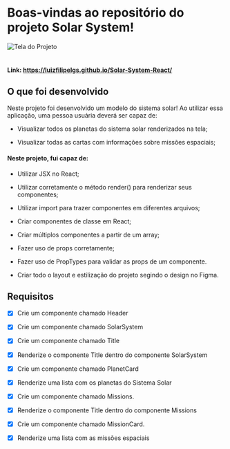 # Boas-vindas ao repositório do projeto Solar System!

![Tela do Projeto](/tela.gif)
<br/>
<br/>

#### Link: https://luizfilipelgs.github.io/Solar-System-React/

## O que foi desenvolvido 

Neste projeto foi desenvolvido um modelo do sistema solar! Ao utilizar essa aplicação, uma pessoa usuária deverá ser capaz de:

* Visualizar todos os planetas do sistema solar renderizados na tela;

* Visualizar todas as cartas com informações sobre missões espaciais;

#### Neste projeto, fui capaz de:

- Utilizar JSX no React;

- Utilizar corretamente o método render() para renderizar seus componentes;

- Utilizar import para trazer componentes em diferentes arquivos;

- Criar componentes de classe em React;

- Criar múltiplos componentes a partir de um array;

- Fazer uso de props corretamente;

- Fazer uso de PropTypes para validar as props de um componente.

- Criar todo o layout e estilização do projeto segindo o design no Figma.

## Requisitos 

- [x] Crie um componente chamado Header

- [x] Crie um componente chamado SolarSystem

- [x] Crie um componente chamado Title

- [x] Renderize o componente Title dentro do componente SolarSystem

- [x] Crie um componente chamado PlanetCard

- [x] Renderize uma lista com os planetas do Sistema Solar

- [x] Crie um componente chamado Missions.

- [x] Renderize o componente Title dentro do componente Missions

- [x] Crie um componente chamado MissionCard.

- [x] Renderize uma lista com as missões espaciais

